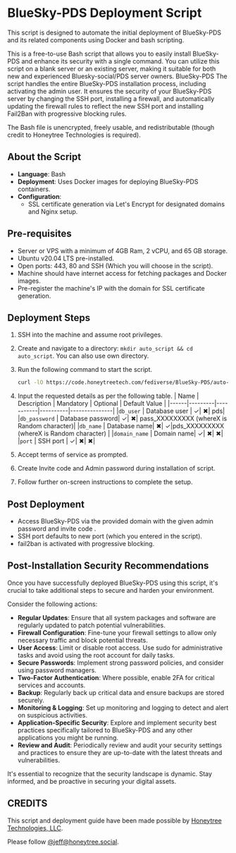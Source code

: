 # BlueSky-PDS Deployment Script

This script is designed to automate the initial deployment of BlueSky-PDS and its related components using Docker and bash scripting.

This is a free-to-use Bash script that allows you to easily install BlueSky-PDS and enhance its security with a single command. You can utilize this script on a blank server or an existing server, making it suitable for both new and experienced Bluesky-social/PDS server owners.
BlueSky-PDS
The script handles the entire BlueSky-PDS installation process, including activating the admin user. It ensures the security of your BlueSky-PDS server by changing the SSH port, installing a firewall, and automatically updating the firewall rules to reflect the new SSH port and installing Fail2Ban with progressive blocking rules.

The Bash file is unencrypted, freely usable, and redistributable (though credit to Honeytree Technologies is required).



## About the Script

- **Language**: Bash
- **Deployment**: Uses Docker images for deploying BlueSky-PDS containers.
- **Configuration**:
  - SSL certificate generation via Let's Encrypt for designated domains and Nginx setup.

## Pre-requisites

- Server or VPS with a minimum of 4GB Ram, 2 vCPU, and 65 GB storage.
- Ubuntu v20.04 LTS pre-installed.
- Open ports:  443, 80 and SSH (Which you will choose in the script).
- Machine should have internet access for fetching packages and Docker images.
- Pre-register the machine's IP with the domain for SSL certificate generation.

## Deployment Steps

1. SSH into the machine and assume root privileges.
2. Create and navigate to a directory: `mkdir auto_script && cd auto_script`.
    You can also use own directory.
3. Run the following command to start the script.
    ```bash
    curl -lO https://code.honeytreetech.com/fediverse/BlueSky-PDS/auto-installer/auto_script.sh && sudo chmod +x auto_script.sh && ./auto_script.sh
    ```
4. Input the requested details as per the following table.
    | Name | Description | Mandatory | Optional | Default Value | 
    |------|---------|-----------|----------|---------------|
    |`db_user` | Database user | &checkmark;|  &#10006;| pds| 
    |`db_password` | Database password| &checkmark;| &#10006;| pass_XXXXXXXXX (whereX is Random character)|
    |`db_name` | Database name| &#10006;| &checkmark;|pds_XXXXXXXXX (whereX is Random character) |
    |`domain_name` | Domain name| &checkmark;| &#10006;| &#10006;|
    |`port` | SSH port | &checkmark;| &#10006;| &#10006;|

                                
5. Accept terms of service as prompted.
6. Create Invite code  and  Admin password during installation of script.
7. Follow further on-screen instructions to complete the setup.

## Post Deployment

- Access BlueSky-PDS via the provided domain with the given admin password and invite code .
- SSH port defaults to new port (which you entered in the script).
- fail2ban is activated with progressive blocking.

## Post-Installation Security Recommendations

Once you have successfully deployed BlueSky-PDS using this script, it's crucial to take additional steps to secure and harden your environment. 

Consider the following actions:

- **Regular Updates**: Ensure that all system packages and software are regularly updated to patch potential vulnerabilities.
- **Firewall Configuration**: Fine-tune your firewall settings to allow only necessary traffic and block potential threats.
- **User Access**: Limit or disable root access. Use sudo for administrative tasks and avoid using the root account for daily tasks.
- **Secure Passwords**: Implement strong password policies, and consider using password managers.
- **Two-Factor Authentication**: Where possible, enable 2FA for critical services and accounts.
- **Backup**: Regularly back up critical data and ensure backups are stored securely.
- **Monitoring & Logging**: Set up monitoring and logging to detect and alert on suspicious activities.
- **Application-Specific Security**: Explore and implement security best practices specifically tailored to  BlueSky-PDS and any other applications you might be running.
- **Review and Audit**: Periodically review and audit your security settings and practices to ensure they are up-to-date with the latest threats and vulnerabilities.

It's essential to recognize that the security landscape is dynamic. Stay informed, and be proactive in securing your digital assets.




## CREDITS

This script and deployment guide have been made possible by [Honeytree Technologies, LLC](https://honeytreetech.com).

Please follow [@jeff@honeytree.social](https://honeytree.social/@jeff).
